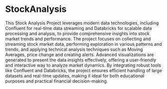 # StockAnalysis
This Stock Analysis Project leverages modern data technologies, including Confluent for real-time data streaming and Databricks for scalable data processing and analysis, to provide comprehensive insights into stock market trends and performance. The project focuses on collecting and streaming stock market data, performing exploration in various patterns and trends, and applying technical analysis techniques such as Moving Averages, price change and creating alerts. Advanced visualizations are generated to present the data insights effectively, offering a user-friendly and interactive way to analyze market dynamics. By integrating robust tools like Confluent and Databricks, the project ensures efficient handling of large datasets and real-time updates, making it ideal for both educational purposes and practical financial decision-making.
